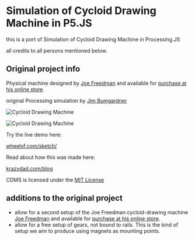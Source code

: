 # Simulation of Cycloid Drawing Machine in P5.JS

this is a port of Simulation of Cycloid Drawing Machine in Processing.JS

all credits to all persons mentioned below.

## Original project info
Physical machine designed by [Joe Freedman](http://leafpdx.bigcartel.com/product/cycloid-drawing-machine) and available for [purchase at his online store](http://leafpdx.bigcartel.com/product/cycloid-drawing-machine).

original Processing simulation by [Jim Bumgardner](http://krazydad.com/about.php)

![Cycloid Drawing Machine](http://i.imgur.com/q4CFLI6.png "Cycloid Drawing Machine")

![Cycloid Drawing Machine](https://media.giphy.com/media/xT9DPiyGTZ0LMrnYys/giphy.gif "Cycloid Drawing Machine")

Try the live demo here: 

[wheelof.com/sketch/](http://wheelof.com/sketch/)

Read about how this was made here:

[krazydad.com/blog](http://krazydad.com/blog/2015/07/12/cycloid-drawing-machine-simulation/)

CDMS is licensed under the [MIT License](https://github.com/jbum/CDMS/blob/master/LICENSE.txt)


## additions to the original project

- allow for a second setup of the Joe Freedman cycloid-drawing machine 
[Joe Freedman](http://leafpdx.bigcartel.com/product/cycloid-pro) and available for [purchase at his online store](http://leafpdx.bigcartel.com/product/cycloid-pro).
- allow for a free setup of gears, not bound to rails. This is the kind of setup we aim to produce using magnets as mounting points.